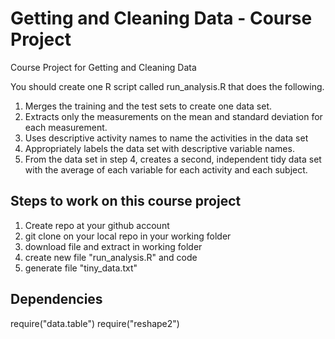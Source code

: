 # Getting and Cleaning Data - Course Project
Course Project for Getting and Cleaning Data


You should create one R script called run_analysis.R that does the following. 

1. Merges the training and the test sets to create one data set.
2. Extracts only the measurements on the mean and standard deviation for each measurement. 
3. Uses descriptive activity names to name the activities in the data set
4. Appropriately labels the data set with descriptive variable names. 
5. From the data set in step 4, creates a second, independent tidy data set with the average of each variable for each activity and each subject.



## Steps to work on this course project

1. Create repo at your github account
2. git clone on your local repo in your working folder
3. download file and extract in working folder
4. create new file "run_analysis.R" and code
5. generate file "tiny_data.txt"


## Dependencies 
require("data.table")
require("reshape2")
